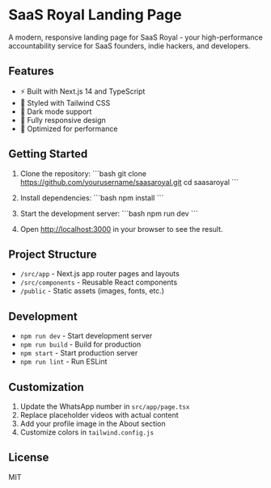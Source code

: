 # SaaS Royal Landing Page

A modern, responsive landing page for SaaS Royal - your high-performance accountability service for SaaS founders, indie hackers, and developers.

## Features

- ⚡️ Built with Next.js 14 and TypeScript
- 🎨 Styled with Tailwind CSS
- 🌙 Dark mode support
- 📱 Fully responsive design
- 🚀 Optimized for performance

## Getting Started

1. Clone the repository:
\`\`\`bash
git clone https://github.com/yourusername/saasaroyal.git
cd saasaroyal
\`\`\`

2. Install dependencies:
\`\`\`bash
npm install
\`\`\`

3. Start the development server:
\`\`\`bash
npm run dev
\`\`\`

4. Open [http://localhost:3000](http://localhost:3000) in your browser to see the result.

## Project Structure

- `/src/app` - Next.js app router pages and layouts
- `/src/components` - Reusable React components
- `/public` - Static assets (images, fonts, etc.)

## Development

- `npm run dev` - Start development server
- `npm run build` - Build for production
- `npm start` - Start production server
- `npm run lint` - Run ESLint

## Customization

1. Update the WhatsApp number in `src/app/page.tsx`
2. Replace placeholder videos with actual content
3. Add your profile image in the About section
4. Customize colors in `tailwind.config.js`

## License

MIT 